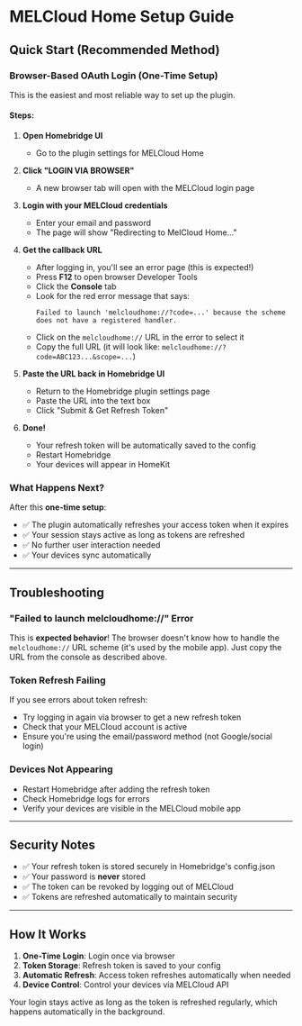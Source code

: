 # MELCloud Home Setup Guide

## Quick Start (Recommended Method)

### Browser-Based OAuth Login (One-Time Setup)

This is the easiest and most reliable way to set up the plugin.

#### Steps:

1. **Open Homebridge UI**
   - Go to the plugin settings for MELCloud Home

2. **Click "LOGIN VIA BROWSER"**
   - A new browser tab will open with the MELCloud login page

3. **Login with your MELCloud credentials**
   - Enter your email and password
   - The page will show "Redirecting to MelCloud Home..."

4. **Get the callback URL**
   - After logging in, you'll see an error page (this is expected!)
   - Press **F12** to open browser Developer Tools
   - Click the **Console** tab
   - Look for the red error message that says:
     ```
     Failed to launch 'melcloudhome://?code=...' because the scheme does not have a registered handler.
     ```
   - Click on the `melcloudhome://` URL in the error to select it
   - Copy the full URL (it will look like: `melcloudhome://?code=ABC123...&scope=...`)

5. **Paste the URL back in Homebridge UI**
   - Return to the Homebridge plugin settings page
   - Paste the URL into the text box
   - Click "Submit & Get Refresh Token"

6. **Done!**
   - Your refresh token will be automatically saved to the config
   - Restart Homebridge
   - Your devices will appear in HomeKit

### What Happens Next?

After this **one-time setup**:
- ✅ The plugin automatically refreshes your access token when it expires
- ✅ Your session stays active as long as tokens are refreshed
- ✅ No further user interaction needed
- ✅ Your devices sync automatically

---

## Troubleshooting

### "Failed to launch melcloudhome://" Error
This is **expected behavior**! The browser doesn't know how to handle the `melcloudhome://` URL scheme (it's used by the mobile app). Just copy the URL from the console as described above.

### Token Refresh Failing
If you see errors about token refresh:
- Try logging in again via browser to get a new refresh token
- Check that your MELCloud account is active
- Ensure you're using the email/password method (not Google/social login)

### Devices Not Appearing
- Restart Homebridge after adding the refresh token
- Check Homebridge logs for errors
- Verify your devices are visible in the MELCloud mobile app

---

## Security Notes

- ✅ Your refresh token is stored securely in Homebridge's config.json
- ✅ Your password is **never** stored
- ✅ The token can be revoked by logging out of MELCloud
- ✅ Tokens are refreshed automatically to maintain security

---

## How It Works

1. **One-Time Login**: Login once via browser
2. **Token Storage**: Refresh token is saved to your config
3. **Automatic Refresh**: Access token refreshes automatically when needed
4. **Device Control**: Control your devices via MELCloud API

Your login stays active as long as the token is refreshed regularly, which happens automatically in the background.
